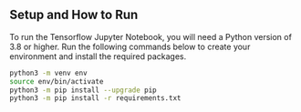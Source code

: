 ## Setup and How to Run

To run the Tensorflow Jupyter Notebook, you will need a Python version of 3.8 or higher. 
Run the following commands below to create your environment and install the required packages.

```bash
python3 -m venv env
source env/bin/activate
python3 -m pip install --upgrade pip
python3 -m pip install -r requirements.txt
```

